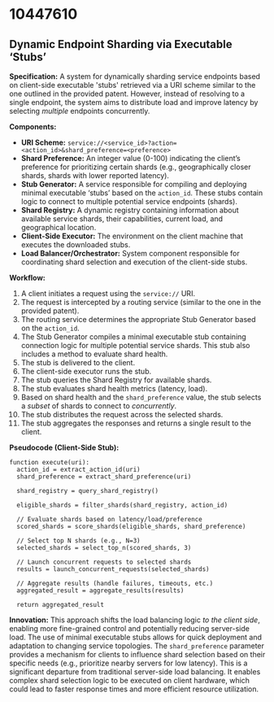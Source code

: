 # 10447610

## Dynamic Endpoint Sharding via Executable ‘Stubs’

**Specification:** A system for dynamically sharding service endpoints based on client-side executable 'stubs' retrieved via a URI scheme similar to the one outlined in the provided patent. However, instead of resolving to a single endpoint, the system aims to distribute load and improve latency by selecting *multiple* endpoints concurrently.

**Components:**

*   **URI Scheme:** `service://<service_id>?action=<action_id>&shard_preference=<preference>`
*   **Shard Preference:** An integer value (0-100) indicating the client’s preference for prioritizing certain shards (e.g., geographically closer shards, shards with lower reported latency).
*   **Stub Generator:** A service responsible for compiling and deploying minimal executable ‘stubs’ based on the `action_id`. These stubs contain logic to connect to multiple potential service endpoints (shards).
*   **Shard Registry:** A dynamic registry containing information about available service shards, their capabilities, current load, and geographical location.
*   **Client-Side Executor:** The environment on the client machine that executes the downloaded stubs.
*   **Load Balancer/Orchestrator:** System component responsible for coordinating shard selection and execution of the client-side stubs.

**Workflow:**

1.  A client initiates a request using the `service://` URI.
2.  The request is intercepted by a routing service (similar to the one in the provided patent).
3.  The routing service determines the appropriate Stub Generator based on the `action_id`.
4.  The Stub Generator compiles a minimal executable stub containing connection logic for multiple potential service shards. This stub also includes a method to evaluate shard health.
5.  The stub is delivered to the client.
6.  The client-side executor runs the stub.
7.  The stub queries the Shard Registry for available shards.
8.  The stub evaluates shard health metrics (latency, load).
9.  Based on shard health and the `shard_preference` value, the stub selects a *subset* of shards to connect to *concurrently*.
10. The stub distributes the request across the selected shards.
11. The stub aggregates the responses and returns a single result to the client.

**Pseudocode (Client-Side Stub):**

```
function execute(uri):
  action_id = extract_action_id(uri)
  shard_preference = extract_shard_preference(uri)

  shard_registry = query_shard_registry()

  eligible_shards = filter_shards(shard_registry, action_id)

  // Evaluate shards based on latency/load/preference
  scored_shards = score_shards(eligible_shards, shard_preference)

  // Select top N shards (e.g., N=3)
  selected_shards = select_top_n(scored_shards, 3)

  // Launch concurrent requests to selected shards
  results = launch_concurrent_requests(selected_shards)

  // Aggregate results (handle failures, timeouts, etc.)
  aggregated_result = aggregate_results(results)

  return aggregated_result
```

**Innovation:** This approach shifts the load balancing logic *to the client side*, enabling more fine-grained control and potentially reducing server-side load. The use of minimal executable stubs allows for quick deployment and adaptation to changing service topologies.  The `shard_preference` parameter provides a mechanism for clients to influence shard selection based on their specific needs (e.g., prioritize nearby servers for low latency). This is a significant departure from traditional server-side load balancing. It enables complex shard selection logic to be executed on client hardware, which could lead to faster response times and more efficient resource utilization.